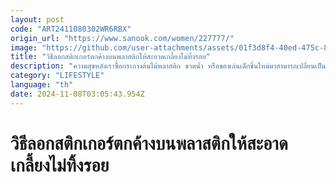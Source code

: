 ```yaml
---
layout: post
code: "ART2411080302WR6RBX"
origin_url: "https://www.sanook.com/women/227777/"
image: "https://github.com/user-attachments/assets/01f3d8f4-40ed-475c-8dab-47bb070e949f"
title: "วิธีลอกสติกเกอร์ตกค้างบนพลาสติกให้สะอาดเกลี้ยงไม่ทิ้งรอย"
description: "ความสุขหลังเราซื้อกระถางต้นไม้พลาสติก ขวดน้ำ หรือของเล่นเด็กชิ้นใหม่มาสามารถเปลี่ยนเป็นความหงุดหงิดได้"
category: "LIFESTYLE"
language: "th"
date: 2024-11-08T03:05:43.954Z
---
```


# วิธีลอกสติกเกอร์ตกค้างบนพลาสติกให้สะอาดเกลี้ยงไม่ทิ้งรอย